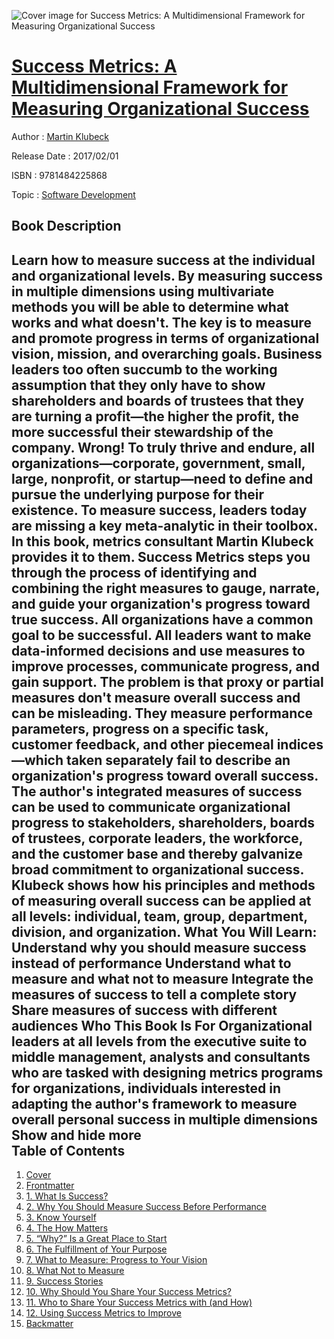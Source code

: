 ![Cover image for Success Metrics: A Multidimensional Framework for Measuring Organizational Success](https://imgdetail.ebookreading.net/cover/cover/20200215/EB9781484225868.jpg)

[Success Metrics: A Multidimensional Framework for Measuring Organizational Success](https://ebookreading.net/view/book/Success+Metrics%3A+A+Multidimensional+Framework+for+Measuring+Organizational+Success-EB9781484225868_1.html "Success Metrics: A Multidimensional Framework for Measuring Organizational Success")
====================================================================================================================

Author : [Martin Klubeck](https://ebookreading.net/search/author/Martin+Klubeck)

Release Date : 2017/02/01

ISBN : 9781484225868

Topic : [Software Development](https://ebookreading.net/search/category/software-development)

Book Description
-----------------

 Learn how to measure success at the individual and organizational levels. By measuring success in multiple dimensions using multivariate methods you will be able to determine what works and what doesn't. The key is to measure and promote progress in terms of organizational vision, mission, and overarching goals.
Business leaders too often succumb to the working assumption that they only have to show shareholders and boards of trustees that they are turning a profit—the higher the profit, the more successful their stewardship of the company. Wrong! To truly thrive and endure, all organizations—corporate, government, small, large, nonprofit, or startup—need to define and pursue the underlying purpose for their existence.
To measure success, leaders today are missing a key meta-analytic in their toolbox. In this book, metrics consultant Martin Klubeck provides it to them. Success Metrics steps you through the process of identifying and combining the right measures to gauge, narrate, and guide your organization's progress toward true success. All organizations have a common goal to be successful. All leaders want to make data-informed decisions and use measures to improve processes, communicate progress, and gain support. The problem is that proxy or partial measures don't measure overall success and can be misleading. They measure performance parameters, progress on a specific task, customer feedback, and other piecemeal indices—which taken separately fail to describe an organization's progress toward overall success.
The author's integrated measures of success can be used to communicate organizational progress to stakeholders, shareholders, boards of trustees, corporate leaders, the workforce, and the customer base and thereby galvanize broad commitment to organizational success. Klubeck shows how his principles and methods of measuring overall success can be applied at all levels: individual, team, group, department, division, and organization.
What You Will Learn:
Understand why you should measure success instead of performance
Understand what to measure and what not to measure
Integrate the measures of success to tell a complete story
Share measures of success with different audiences
Who This Book Is For
Organizational leaders at all levels from the executive suite to middle management, analysts and consultants who are tasked with designing metrics programs for organizations, individuals interested in adapting the author's framework to measure overall personal success in multiple dimensions
        Show and hide more                
Table of Contents
-----------------

1. [Cover](https://ebookreading.net/view/book/Success+Metrics%3A+A+Multidimensional+Framework+for+Measuring+Organizational+Success-EB9781484225868_1.html)
1. [Frontmatter](https://ebookreading.net/view/book/Success+Metrics%3A+A+Multidimensional+Framework+for+Measuring+Organizational+Success-EB9781484225868_2.html)
1. [1. What Is Success?](https://ebookreading.net/view/book/Success+Metrics%3A+A+Multidimensional+Framework+for+Measuring+Organizational+Success-EB9781484225868_3.html)
1. [2. Why You Should Measure Success Before Performance](https://ebookreading.net/view/book/Success+Metrics%3A+A+Multidimensional+Framework+for+Measuring+Organizational+Success-EB9781484225868_4.html)
1. [3. Know Yourself](https://ebookreading.net/view/book/Success+Metrics%3A+A+Multidimensional+Framework+for+Measuring+Organizational+Success-EB9781484225868_5.html)
1. [4. The How Matters](https://ebookreading.net/view/book/Success+Metrics%3A+A+Multidimensional+Framework+for+Measuring+Organizational+Success-EB9781484225868_6.html)
1. [5. “Why?” Is a Great Place to Start](https://ebookreading.net/view/book/Success+Metrics%3A+A+Multidimensional+Framework+for+Measuring+Organizational+Success-EB9781484225868_7.html)
1. [6. The Fulfillment of Your Purpose](https://ebookreading.net/view/book/Success+Metrics%3A+A+Multidimensional+Framework+for+Measuring+Organizational+Success-EB9781484225868_8.html)
1. [7. What to Measure: Progress to Your Vision](https://ebookreading.net/view/book/Success+Metrics%3A+A+Multidimensional+Framework+for+Measuring+Organizational+Success-EB9781484225868_9.html)
1. [8. What Not to Measure](https://ebookreading.net/view/book/Success+Metrics%3A+A+Multidimensional+Framework+for+Measuring+Organizational+Success-EB9781484225868_10.html)
1. [9. Success Stories](https://ebookreading.net/view/book/Success+Metrics%3A+A+Multidimensional+Framework+for+Measuring+Organizational+Success-EB9781484225868_11.html)
1. [10. Why Should You Share Your Success Metrics?](https://ebookreading.net/view/book/Success+Metrics%3A+A+Multidimensional+Framework+for+Measuring+Organizational+Success-EB9781484225868_12.html)
1. [11. Who to Share Your Success Metrics with (and How)](https://ebookreading.net/view/book/Success+Metrics%3A+A+Multidimensional+Framework+for+Measuring+Organizational+Success-EB9781484225868_13.html)
1. [12. Using Success Metrics to Improve](https://ebookreading.net/view/book/Success+Metrics%3A+A+Multidimensional+Framework+for+Measuring+Organizational+Success-EB9781484225868_14.html)
1. [Backmatter](https://ebookreading.net/view/book/Success+Metrics%3A+A+Multidimensional+Framework+for+Measuring+Organizational+Success-EB9781484225868_15.html)
